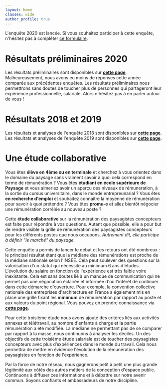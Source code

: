 ```yaml
---
layout: home
classes: wide
author_profile: true
---
```


L'enquête 2020 est lancée. Si vous souhaitez participer à cette enquête, n'hésitez pas à compléter [ce formulaire](https://framaforms.org/etude-salaire-2020-paysagiste-concepteur-1605684778).

# Résultats préliminaires 2020
Les résultats préliminaires sont disponibles sur **[cette page](https://pocman.github.io/etude-salariale-paysagiste-concepteur/etude-salariale-2020-preliminaire/)**. Malheureusement, nous avons eu moins de réponses cette année comparée aux précédentes enquêtes. Les résultats préliminaires nous permettrons sans doutes de toucher plus de personnes qui partageront leur expérience professionnelle, salariale. Alors n'hésitez pas à en parler autour de vous !

# Résultats 2018 et 2019
Les résultats et analyses de l'enquête 2018 sont disponibles sur **[cette page](https://pocman.github.io/etude-salariale-paysagiste-concepteur/etude-salariale-2018/)**.
Les résultats et analyses de l'enquête 2019 sont disponibles sur **[cette page](https://pocman.github.io/etude-salariale-paysagiste-concepteur/etude-salariale-2019/)**.

# Une étude collaborative
Vous êtes **élève en 4ème ou en terminale** et cherchez à vous orientez dans le domaine du paysage sans vraiment savoir à quoi cela correspond en terme de rémunération ? Vous êtes **étudiant en école supérieure de Paysage** et vous aimeriez avoir un aperçu des niveaux de rémuneration, à la sortie du cursus universitaire, dans le monde entrepreunarial ? Vous êtes **en recherche d'emploi** et souhaitez connaître la moyenne de rémunération pour savoir à quoi prétendre ? Vous êtes **promu-e** et allez bientôt négocier une rémunération corrélée au nouveau poste ? 

Cette **étude collaborative** sur la rémunération des paysagistes concepteurs est faite pour répondre à vos questions. Autant que possible, elle a pour but de rendre visible la grille de rémunération des paysagistes concepteurs pour les différents postes que nous occupons. _Autrement dit, elle participe à définir "le marché" du paysage._

Cette enquête a permis de lancer le débat et les retours ont été nombreux : le principal résultat étant que la médiane des rémunérations est proche de la médiane nationale selon l'INSEE. Cela peut soulever des questions sur la valorisation d'un statut qui nécessite au minimum 6 ans d'études. L'évolution du salaire en fonction de l'expérience est très faible voire inexistante. Cela est sans doutes lié à un manque de communication qui ne permet pas une négocation éclairée et informée d'où l'intérêt de continuer dans cette démarche d'ouverture. Pour exemple, la convention collective nationale des entreprises d'architecture en France a également mis en place une grille fixant les **minimum** de rémunération par rapport au poste et aux valeurs du point régional. Vous pouvez en prendre connaissance via **[cette page](http://www.branche-architecture.fr/accords-collectifs/convention-collective-nationale)**.

Pour cette troisième étude nous avons ajouté des critères liés aux activités annexes et télétravail, au nombre d'enfants à charge et la partie rémunération a été modifiée.
La médiane ne permettant pas de se comparer par rapport à la masse, nous continuons à analyser les déciles. Un des objectifs de cette troisième étude salariale est de toucher des paysagistes concepteurs avec plus d’expériences dans le monde du travail. Cela nous permettra de mettre en évidence l'évolution de la rémunération des paysagistes en fonction de l'expérience.

Par la force de notre réseau, nous gagnerons petit à petit une plus grande légitimité aux côtés des autres métiers de la conception d'espace public. Continuons à diffuser ces informations et à débattre sur notre avenir commun. Soyons confiants et ambassadeurs de notre discipline.
